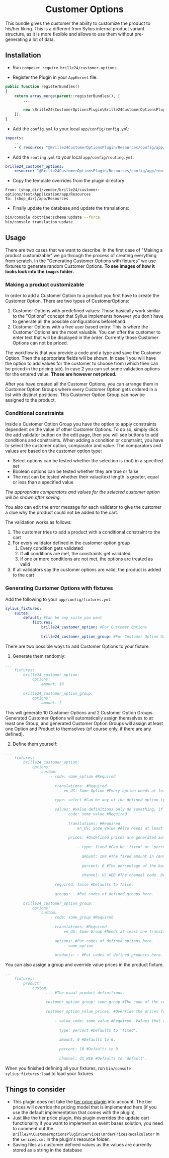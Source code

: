 <h1 align="center">Customer Options</h1>
This bundle gives the customer the ability to customize the product to his/her liking. This is a different from Sylius internal product variant structure, as it is more flexible and allows to use them without pre-generating a lot of data.

## Installation

* Run `composer require brille24/customer-options`.

* Register the Plugin in your `AppKernel` file:

```php
public function registerBundles()
{
    return array_merge(parent::registerBundles(), [
        ...

        new \Brille24\CustomerOptionsPlugin\Brille24CustomerOptionsPlugin(),
    ]);
}
```
* Add the `config.yml` to your local `app/config/config.yml`:
```yaml
imports:
    ...
    - { resource: "@Brille24CustomerOptionsPlugin/Resources/config/app/config.yml" }
```

* Add the `routing.yml` to your local `app/config/routing.yml`:
```yaml
brille24_customer_options:
    resource: "@Brille24CustomerOptionsPlugin/Resources/config/app/routing.yml"
```

* Copy the template overrides from the plugin directory
```
From: [shop_dir]/vendor/brille24/customer-options/test/Application/app/Resources
To: [shop_dir]/app/Resources
```

* Finally update the database and update the translations:
```bash
bin/console doctrine:schema:update --force
bin/console translation:update
```

## Usage
There are two cases that we want to describe. In the first case of "Making a product customizable" we go through the process
of creating everything from scratch. In the "Generating Customer Options with fixtures" we use fixtures to generate 
random Customer Options.
**To see images of how it looks look into the `images` folder.**

### Making a product customizable
In order to add a Customer Option to a product you first have to create the Customer Option. There are two types of CustomerOptions:

1. Customer Options with predefined values: Those basically work similar to the "Options" concept that Sylius implements however you
don't have to generate all the possible configurations beforehand.
1. Customer Options with a free user based entry: This is where the Customer Options are the most valuable. You can offer the
customer to enter text that will be displayed in the order. Currently those Customer Options can not be priced.

The workflow is that you provide a code and a type and save the Customer Option. Then the appropriate fields will be shown.
In case 1 you will have the option to add values for the customer to choose from (which then can be priced in the pricing tab). 
In case 2 you can set some validation options for the entered value. **Those are however not priced.**

After you have created all the Customer Options, you can arrange them in Customer Option Groups where every Customer Option gets ordered
in a list with distinct positions. This Customer Option Group can now be assigned to the product. 

### Conditional constraints
Inside a Customer Option Group you have the option to apply constraints dependent on the value of other Customer Options.
To do so, simply click the add validator button on the edit page, then you will see buttons to add conditions and constraints.
When adding a condition or constraint, you have to select the customer option, comparator and value.
The comparators and values are based on the customer option type:
- Select options can be tested whether the selection is (not) in a specified set
- Boolean options can be tested whether they are true or false
- The rest can be tested whether their value/text length is greater, equal or less than a specified value

*The appropriate comparators and values for the selected customer option will be shown after saving.*

You also can edit the error message for each validator to give the customer a clue why the product could not be added to the cart. 

The validation works as follows:
1. The customer tries to add a product with a conditional constraint to the cart
2. For every validator defined in the customer option group
    1. Every condition gets validated
    2. If **all** conditions are met, the constraints get validated
    3. If one or more conditions are not met, the options are treated as valid
3. If all validators say the customer options are valid, the product is added to the cart

### Generating Customer Options with fixtures
Add the following to your `app/config/fixtures.yml`:
```yaml
sylius_fixtures:
    suites:
        default: #Can be any suite you want
            fixtures:
                brille24_customer_option: #For Customer Options
                
                brille24_customer_option_group: #For Customer Option Groups
```

There are two possible ways to add Customer Options to your fixture.
1. Generate them randomly:
```yaml
...
    fixtures:
        brille24_customer_option:
            options:
                amount: 10
        
        brille24_customer_option_group:
            options:
                amount: 2
```
This will generate 10 Customer Options and 2 Customer Option Groups. Generated Customer Options will automatically assign
themselves to at least one Group, and generated Customer Option Groups will assign at least one Option and Product to
themselves (of course only, if there are any defined).

2. Define them yourself:
```yaml
...
    fixtures:
        brille24_customer_option:
            options:
                custom:
                    - code: some_option #Required
                    
                      translations: #Required
                          en_US: Some Option #Every option needs at least one translation.
                          
                      type: select #Can be any of the defined option types. Defaults to 'text'.
                      
                      values: #Value definitions only do something, if the type is 'select' or 'multi_select'.
                          - code: some_value #Required
                          
                            translations: #Required
                                en_US: Some Value #Also needs at least one translation.
                            
                            prices: #Undefined prices are generated automatically for every option value and channel with default values.
                                
                                - type: fixed #Can be 'fixed' or 'percent'. Defaults to 'fixed'.
                                
                                  amount: 100 #The fixed amount in cents. Defaults to 0.
                                
                                  percent: 0 #The percentage of the base price. Defaults to 0.
                                
                                  channel: US_WEB #The channel code. Defaults to 'default'.
                                  
                      required: false #Defaults to false.
                      
                      groups: ~ #Put codes of defined groups here.
                      
        brille24_customer_option_group:
            options:
                custom:
                    - code: some_group #Required
                      
                      translations: #Required
                          en_US: Some Group #Needs at least one translation.
                          
                      options: #Put codes of defined options here.
                          - some_option
                          
                      products: ~ #Put codes of defined products here.
```

You can also assign a group and override value prices in the product fixture.
```yaml
...
    fixtures:
        product:
            custom:
                - ... #The usual product definitions.
                
                  customer_option_group: some_group #The code of the customer option group the product should have assigned.
                  
                  customer_option_value_prices: #Override the prices for customer option values per channel.
                      
                      - value_code: some_value #Required. Values that are not present in the assigned group are ignored.
                       
                        type: percent #Defaults to 'fixed'.
                       
                        amount: 0 #Defaults to 0.
                       
                        percent: 10 #Defaults to 0.
                      
                        channel: US_WEB #Defaults to 'default'.
```

When you finished defining all your fixtures, run `bin/console sylius:fixtures:load` to load your fixtures.

## Things to consider
* This plugin does not take the [tier price plugin](https://packagist.org/packages/brille24/tierprice-plugin) into account. The tier prices will override the pricing model that is implemented here (if you use the default implementation that comes with the plugin)
* Just like the tier price plugin, this plugin overrides the update cart functionality if you want to implement an event bases solution, you need to comment out the `Brille24\CustomerOptionsPlugin\Services\OrderPricesRecalculator` in the `serices.xml` in the plugin's resource folder.
* Saving files as customer defined values as the values are currently stored as a string in the database
